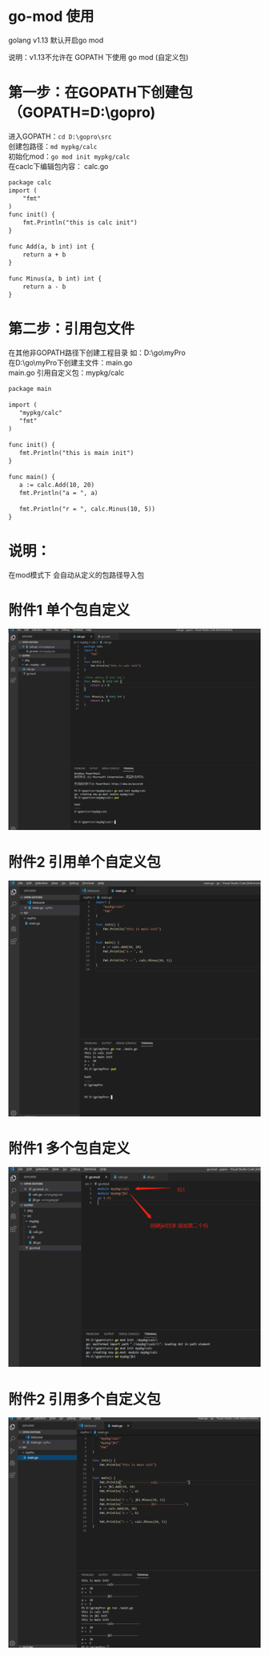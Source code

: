 # go-mod 使用
golang v1.13 默认开启go mod

说明：v1.13不允许在 GOPATH 下使用 go mod (自定义包)


# 第一步：在GOPATH下创建包 （GOPATH=D:\gopro)

进入GOPATH：```cd D:\gopro\src  ```  
创建包路径：``` md mypkg/calc  ```  
初始化mod：```go mod init mypkg/calc  ```  
在caclc下编辑包内容：
calc.go
```
package calc
import (
	"fmt"
)
func init() {
	fmt.Println("this is calc init")
}

func Add(a, b int) int {
	return a + b
}

func Minus(a, b int) int {
	return a - b
}

```
 # 第二步：引用包文件
 在其他非GOPATH路径下创建工程目录 如：D:\go\myPro  
 在D:\go\myPro下创建主文件：main.go  
 main.go 引用自定义包：mypkg/calc
 ```
 package main

import (
	"mypkg/calc"
	"fmt"
)

func init() {
	fmt.Println("this is main init")
}

func main() {
	a := calc.Add(10, 20)
	fmt.Println("a = ", a)

	fmt.Println("r = ", calc.Minus(10, 5))
}

 ```
  # 说明：
  在mod模式下 会自动从定义的包路径导入包
 
 # 附件1  单个包自定义
 ![Image text](https://github.com/Mountains-and-rivers/go-mod/blob/master/image/1.png)
 
 # 附件2 引用单个自定义包
 ![Image text](https://github.com/Mountains-and-rivers/go-mod/blob/master/image/2.png)
 
  # 附件1  多个包自定义
 ![Image text](https://github.com/Mountains-and-rivers/go-mod/blob/master/image/3.png)
 
 # 附件2 引用多个自定义包
 ![Image text](https://github.com/Mountains-and-rivers/go-mod/blob/master/image/4.png)
 
 
 
 
 
 
 
 
 
 
 
 
